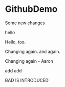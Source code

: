 GithubDemo
==========

Some new changes

hello

Hello, too.


Changing again. and again.

Changing again - Aaron

add add

BAD IS INTRODUCED
